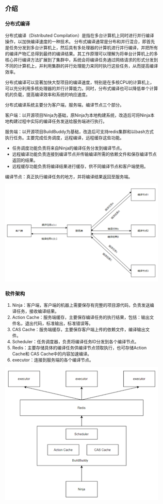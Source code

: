 ## 介绍
### 分布式编译
分布式编译（Distributed Compilation）是指在多台计算机上同时进行并行编译操作，以加快编译速度的一种技术。
分布式编译通常是分布和并行混合，即首先是任务分发到多台计算机上，然后具有多处理器的计算机进行并行编译，并把所有的编译产物汇总得到最终的编译结果。其工作原理可以理解为将单台计算机上的多核心并行编译方法扩展到了集群中，系统会将编译任务通过网络请求的形式分发到不同的计算机上，并利用集群的并行处理能力来同时执行这些任务，从而提高编译效率。

分布式编译可以显著加快大型项目的编译速度，特别是在多核CPU的计算机上，可以充分利用多核处理器的并行计算能力。同时，分布式编译也可以降低单个计算机的负载，提高编译效率和系统的响应速度。

分布式编译系统主要分为客户端，服务端，编译节点三个部分。

客户端：以开源项目Ninja为基础，原Ninja为本地构建系统，改造后可将Ninja本地构建过程中实际的编译任务发送给服务端进行执行。

服务端：以开源项目BuildBuddy为基础，改造后可支持redis集群和以bash方式执行任务。主要完成任务调度，远程编译，远程缓存这些功能。

- 任务调度功能负责将来自Ninja的编译任务分发到编译节点。
- 远程编译功能负责连接到编译节点并传输编译所需的依赖文件和保存编译节点返回的结果。
- 远程缓存功能负责将编译结果进行缓存，供不同编译节点和客户端使用。

编译节点：真正执行编译任务的地方，并将编译结果返回至服务端。

![img.png](../pic/structure.png)

### 软件架构
1. Ninja：客户端，客户端的机器上需要保存有完整的项目源代码，负责发送编译任务，接收编译结果。
2. Action Cache：服务端缓存，主要保存编译任务的执行结果，包括：输出文件名，退出代码，标准输出，标准错误等。
3. CAS Cache：服务端缓存，主要保存客户端上传的依赖文件，编译输出文件。
4. Scheduler：任务调度器，负责将编译任务ID分发到各个编译节点。
5. Redis：主要存储具体的编译任务供编译节点领取执行，也可存储Action Cache和 CAS Cache中的内容加速编译。
6. executor：连接到服务端的各个编译节点。

![img.png](../pic/framework.png)